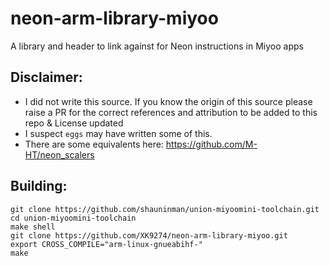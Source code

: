 # neon-arm-library-miyoo
 A library and header to link against for Neon instructions in Miyoo apps

## Disclaimer:
- I did not write this source. If you know the origin of this source please raise a PR for the correct references and attribution to be added to this repo & License updated
- I suspect `eggs` may have written some of this. 
- There are some equivalents here: https://github.com/M-HT/neon_scalers
  
## Building:

```
git clone https://github.com/shauninman/union-miyoomini-toolchain.git
cd union-miyoomini-toolchain
make shell
git clone https://github.com/XK9274/neon-arm-library-miyoo.git
export CROSS_COMPILE="arm-linux-gnueabihf-"
make
```
